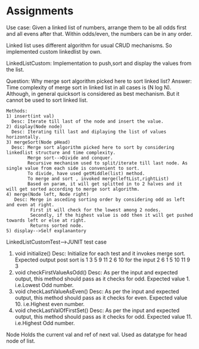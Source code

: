 # Assignments
Use case: Given a linked list of numbers,  arrange them to be all odds first and all evens after that. Within odds/even, the numbers  can be in any order.

Linked list uses different algorithm for usual CRUD mechanisms. So implemented custom linkedlist by own.

LinkedListCustom: Implementation to push,sort and display the values from the list.
 
 Question: Why merge sort algorithm picked here to sort linked list?
  Answer: Time complexity of merge sort in linked list in all cases is (N log N). Although, in general quicksort is considered as best mechanism. But it cannot be used to sort linked list.

    Methods:
    1) insert(int val)
      Desc: Iterate till last of the node and insert the value.
    2) display(Node node)
      Desc: Iterating till last and diplaying the list of values horizontally.
    3) mergeSort(Node pHead)
      Desc: Merge sort algorithm picked here to sort by considering linkedlist structure and time complexity.
            Merge sort-->Divide and conquer.
            Recursive mechanism used to split/iterate till last node. As single value from each side is convenient to sort.
            To divide, have used getMiddle(list) method.
            To merge and sort , invoked merge(leftList,rightList)
            Based on param, it will get splitted in to 2 halves and it will get sorted according to merge sort algorithm.
    4) merge(Node left, Node right) 
       Desc: Merge in asceding sorting order by considering odd as left and even at right.
             First it will check for the lowest among 2 nodes.
             Secondly, if the highest value is odd then it will get pushed towards left or else at right.
             Returns sorted node.
    5) display-->Self explanantory
    
 LinkedListCustomTest-->JUNIT test case
   1) void initialize()
      Desc: Initialize for each test and it invokes merge sort. Expected output post sort is 1 3 5 9 11 2 6 10 for the input 2 6 1 5 10 11 9 3
   2) void checkFirstValueAsOdd() 
      Desc: As per the input and expected output, this method should pass as it checks for odd.
            Expected value 1. i.e.Lowest Odd number.
   3) void checkLastValueAsEven() 
      Desc: As per the input and expected output, this method should pass as it checks for even.
            Expected value 10. i.e.Highest even number.
   4) void checkLastValOfFirstSet()
      Desc: As per the input and expected output, this method should pass as it checks for odd.
            Expected value 11. i.e.Highest Odd number.
            
   Node
   Holds the current val and ref of next val. Used as datatype for head node of list.
 
  
    
